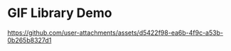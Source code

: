 
# GIF Library Demo

https://github.com/user-attachments/assets/d5422f98-ea6b-4f9c-a53b-0b265b8327d1

